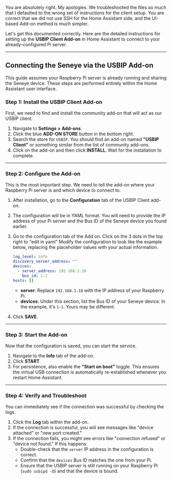 You are absolutely right. My apologies. We troubleshooted the files so much that I defaulted to the wrong set of instructions for the client setup. You are correct that we did not use SSH for the Home Assistant side, and the UI-based Add-on method is much simpler.

Let's get this documented correctly. Here are the detailed instructions for setting up the **USBIP Client Add-on** in Home Assistant to connect to your already-configured Pi server.

-----

## **Connecting the Seneye via the USBIP Add-on**

This guide assumes your Raspberry Pi server is already running and sharing the Seneye device. These steps are performed entirely within the Home Assistant user interface.

### **Step 1: Install the USBIP Client Add-on**

First, we need to find and install the community add-on that will act as our USBIP client.

1.  Navigate to **Settings \> Add-ons**.
2.  Click the blue **ADD-ON STORE** button in the bottom right.
3.  Search the store for `USBIP`. You should find an add-on named **"USBIP Client"** or something similar from the list of community add-ons.
4.  Click on the add-on and then click **INSTALL**. Wait for the installation to complete.

-----

### **Step 2: Configure the Add-on**

This is the most important step. We need to tell the add-on where your Raspberry Pi server is and which device to connect to.

1.  After installation, go to the **Configuration** tab of the USBIP Client add-on.

2.  The configuration will be in YAML format. You will need to provide the IP address of your Pi server and the Bus ID of the Seneye device you found earlier.

3.  Go to the configuration tab of the Add on. Click on the 3 dots in the top right to "edit in yaml" Modify the configuration to look like the example below, replacing the placeholder values with your actual information.

    ```yaml
    log_level: info
    discovery_server_address: ""
    devices:
      - server_address: 192.168.1.10
        bus_id: 1-1
    hosts: []

    ```

      * **server**: Replace `192.168.1.10` with the IP address of your Raspberry Pi.
      * **devices**: Under this section, list the Bus ID of your Seneye device. In the example, it's `1-1`. Yours may be different.

4.  Click **SAVE**.

-----

### **Step 3: Start the Add-on**

Now that the configuration is saved, you can start the service.

1.  Navigate to the **Info** tab of the add-on.
2.  Click **START**.
3.  For persistence, also enable the **"Start on boot"** toggle. This ensures the virtual USB connection is automatically re-established whenever you restart Home Assistant.

-----

### **Step 4: Verify and Troubleshoot**

You can immediately see if the connection was successful by checking the logs.

1.  Click the **Log** tab within the add-on.
2.  If the connection is successful, you will see messages like "device attached" or "new port created."
3.  If the connection fails, you might see errors like "connection refused" or "device not found." If this happens:
      * Double-check that the `server` IP address in the configuration is correct.
      * Confirm that the `devices` Bus ID matches the one from your Pi.
      * Ensure that the USBIP server is still running on your Raspberry Pi (`sudo usbipd -D`) and that the device is bound.
